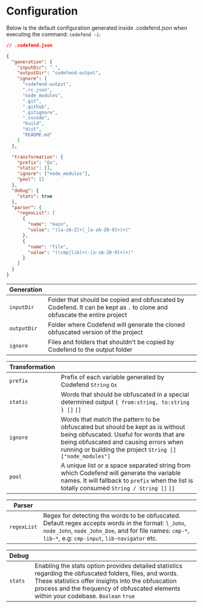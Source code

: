 # Configuration

Below is the default configuration generated inside .codefend.json when executing the command: `codefend -i`:

```json
// .codefend.json

{
  "generation": {
    "inputDir": ".",
    "outputDir": "codefend-output",
    "ignore": [
      "codefend-output",
      ".rc.json",
      "node_modules",
      ".git",
      ".github",
      ".gitignore",
      ".vscode",
      "build",
      "dist",
      "README.md"
    ]
  },

  "transformation": {
    "prefix": "Ox",
    "static": [],
    "ignore": ["node_modules"],
    "pool": []
  },
  "debug": {
    "stats": true
  },
  "parser": {
    "regexList": [
      {
        "name": "main",
        "value": "([a-zA-Z]+(_[a-zA-Z0-9]+)+)"
      },
      {
        "name": "file",
        "value": "((cmp|lib)+(-[a-zA-Z0-9]+)+)"
      }
    ]
  }
}
```

| Generation  |                                                                                                                          |
| ----------- | ------------------------------------------------------------------------------------------------------------------------ |
| `inputDir`  | Folder that should be copied and obfuscated by Codefend. It can be kept as `.` to clone and obfuscate the entire project |
| `outputDir` | Folder where Codefend will generate the cloned obfuscated version of the project                                         |
| `ignore`    | Files and folders that shouldn't be copied by Codefend to the output folder                                              |

| Transformation |                                                                                                                                                                                                                                    |
| -------------- | ---------------------------------------------------------------------------------------------------------------------------------------------------------------------------------------------------------------------------------- |
| `prefix`       | Prefix of each variable generated by Codefend `String` `Ox`                                                                                                                                                                        |
| `static`       | Words that should be obfuscated in a special determined output `{ from:string, to:string } []` `[]`                                                                                                                                |
| `ignore`       | Words that match the pattern to be obfuscated but should be kept as is without being obfuscated. Useful for words that are being obfuscated and causing errors when running or building the project `String []` `["node_modules"]` |
| `pool`         | A unique list or a space separated string from which Codefend will generate the variable names. It will fallback to `prefix` when the list is totally consumed `String / String []` `[]`                                           |

| Parser      |                                                                                                                                                                                                                 |
| ----------- | --------------------------------------------------------------------------------------------------------------------------------------------------------------------------------------------------------------- |
| `regexList` | Regex for detecting the words to be obfuscated. Default regex accepts words in the format: `l_John`, `node_John`, `node_John_Doe`, and for file names: `cmp-*`, `lib-*`, e.g: `cmp-input`, `lib-navigator` etc. |

| Debug   |                                                                                                                                                                                                                                                         |
| ------- | ------------------------------------------------------------------------------------------------------------------------------------------------------------------------------------------------------------------------------------------------------- |
| `stats` | Enabling the stats option provides detailed statistics regarding the obfuscated folders, files, and words. These statistics offer insights into the obfuscation process and the frequency of obfuscated elements within your codebase. `Boolean` `true` |
